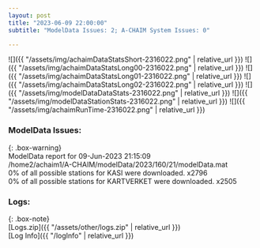 ```yaml
---
layout: post
title: "2023-06-09 22:00:00"
subtitle: "ModelData Issues: 2; A-CHAIM System Issues: 0"

---
```


![]({{ "/assets/img/achaimDataStatsShort-2316022.png" | relative_url }})
![]({{ "/assets/img/achaimDataStatsLong00-2316022.png" | relative_url }})
![]({{ "/assets/img/achaimDataStatsLong01-2316022.png" | relative_url }})
![]({{ "/assets/img/achaimDataStatsLong02-2316022.png" | relative_url }})
![]({{ "/assets/img/modelDataDataStats-2316022.png" | relative_url }})
![]({{ "/assets/img/modelDataStationStats-2316022.png" | relative_url }})
![]({{ "/assets/img/achaimRunTime-2316022.png" | relative_url }})


### ModelData Issues:  
  
{: .box-warning}  
 ModelData report for 09-Jun-2023 21:15:09   
 /home2/achaim1/A-CHAIM/modelData/2023/160/21/modelData.mat   
 0% of all possible stations for KASI were downloaded. x2796   
 0% of all possible stations for KARTVERKET were downloaded. x2505   
  


### Logs:  
  
{: .box-note}  
[Logs.zip]({{ "/assets/other/logs.zip" | relative_url }})  
[Log Info]({{ "/logInfo" | relative_url }})  
